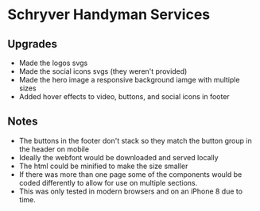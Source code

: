 
# Schryver Handyman Services

## Upgrades
- Made the logos svgs 
- Made the social icons svgs (they weren't provided)
- Made the hero image a responsive background iamge with multiple sizes
- Added hover effects to video, buttons, and social icons in footer

## Notes
- The buttons in the footer don't stack so they match the button group in the header on mobile
- Ideally the webfont would be downloaded and served locally
- The html could be minified to make the size smaller
- If there was more than one page some of the components would be coded differently to allow for use on multiple sections.
- This was only tested in modern browsers and on an iPhone 8 due to time.